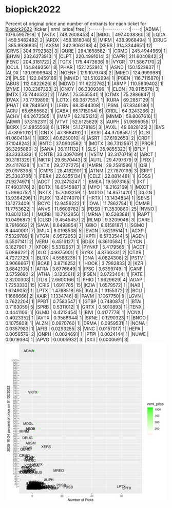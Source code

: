 # biopick2022
Percent of original price and number of entrants for each ticket for [Biopick2022](https://twitter.com/hashtag/Biopick2022)
|ticker |   nrml_price| freq|
|:------|------------:|----:|
|ADMA   | 1076.5957918|    1|
|VKTX   |  748.2608453|    4|
|MDGL   |  497.4038360|    3|
|LQDA   |  459.5482482|    2|
|ARDX   |  458.1818048|    5|
|MIRM   |  438.9968494|    1|
|DRUG   |  385.9936835|    1|
|AXSM   |  342.9063188|    4|
|XERS   |  314.3344651|   12|
|CRVS   |  304.9792383|    3|
|QURE   |  294.1658582|    1|
|CRMD   |  245.4944969|    1|
|BHVN   |  232.6273913|    1|
|CLPT   |  220.4991014|    3|
|CAPR   |  211.6040842|    2|
|FENC   |  204.3181722|    2|
|TGTX   |  175.4473636|    9|
|VYGR   |  171.5867170|    2|
|OCUL   |  164.8493561|    8|
|PHAR   |  152.1252910|    1|
|ASND   |  150.1523837|    1|
|ALDX   |  130.9999943|    2|
|NGENF  |  129.1079743|    2|
|MREO   |  124.9999981|   21|
|PLSE   |  122.0459166|    1|
|MNKD   |  121.5102994|    1|
|PGEN   |  116.7115870|    1|
|ABUS   |  112.0822626|    8|
|MDWD   |  111.6222762|    1|
|ARMP   |  110.5839402|    1|
|ZYME   |  108.2367323|    2|
|ONCY   |   86.3309396|    1|
|ELDN   |   78.9115678|    3|
|IMTX   |   75.7440523|    2|
|TARA   |   75.5555541|    1|
|CTMX   |   75.2886847|    1|
|DVAX   |   73.7739896|    1|
|LCTX   |   69.3877557|    1|
|KURA   |   69.2857129|    1|
|PHAT   |   68.7849501|    1|
|LEGN   |   68.3544308|    1|
|PSNL   |   67.8346180|    1|
|ACIU   |   65.6565682|    1|
|CABA   |   65.1715054|    6|
|CRDL   |   64.3243266|    2|
|ACHV   |   64.2673505|    1|
|IMMP   |   62.1951213|    4|
|MNMD   |   59.8067616|    1|
|ARWR   |   57.3152311|    3|
|VTVT   |   52.5125629|    3|
|AUPH   |   51.9895055|   17|
|BCRX   |   51.9855568|    6|
|LTRN   |   51.1278185|    3|
|AVXL   |   49.6828125|    2|
|BVS    |   47.8951012|    1|
|CNTX   |   47.3684192|    1|
|BYSI   |   44.3708587|    2|
|GLSI   |   41.0604184|    1|
|IBRX   |   40.6250010|    4|
|ASRT   |   37.6192653|    2|
|CRDF   |   37.1048242|    3|
|BNTC   |   37.0902562|    1|
|MGTX   |   36.7312567|    2|
|PRQR   |   36.3295880|    3|
|SANA   |   36.1111132|    1|
|SLS    |   35.9855323|    1|
|BFLY   |   33.3333333|    1|
|CNTB   |   33.0097091|    1|
|VSTM   |   32.3170719|    4|
|ARCT   |   30.3161329|    1|
|NKTR   |   29.6570443|    3|
|AUTL   |   29.4797679|    9|
|IFRX   |   29.4117628|    1|
|LVTX   |   29.2727275|    4|
|AMRN   |   29.2581586|    1|
|QSI    |   29.0978398|    1|
|CMPS   |   28.4162901|    1|
|ATNM   |   27.7870199|    3|
|SRPT   |   25.3303706|    1|
|FBRX   |   22.6355134|    1|
|CELZ   |   22.0814481|    1|
|GOSS   |   21.9274971|    1|
|ADCT   |   20.2475247|    1|
|BMEA   |   19.5973165|    1|
|IKT    |   17.4603176|    2|
|BCTX   |   16.6545887|    3|
|MYO    |   16.2162169|    1|
|MXCT   |   15.9960752|    1|
|NKTX   |   15.7003259|    1|
|MODD   |   14.8571420|    1|
|CLGN   |   13.9364296|    1|
|PLRX   |   13.4074070|    1|
|HRTX   |   13.1434834|    1|
|SENS   |   13.1273409|    1|
|BCYC   |   12.9456222|    1|
|IOVA   |   11.7862754|    1|
|CMMB   |   11.7753622|    1|
|ANVS   |   11.6609782|    3|
|PDSB   |   11.3530860|   25|
|NVNO   |   10.8012134|    1|
|MCRB   |   10.7142856|    1|
|MRNA   |   10.5283881|    1|
|RAPT   |   10.0496873|    1|
|CLSD   |    9.4545457|    2|
|RLMD   |    9.3209048|    3|
|DARE   |    8.7916662|    2|
|SAVA   |    8.6498854|    7|
|GBIO   |    8.6158187|    1|
|SGMO   |    8.4440001|    7|
|IMUX   |    8.0198538|    5|
|EVGN   |    7.6219514|    1|
|ACXP   |    7.5329789|    1|
|VTGN   |    6.9572653|    2|
|KPTI   |    6.5733544|    5|
|AGEN   |    6.5507141|    2|
|VERU   |    6.4516127|    1|
|BDSX   |    6.3610584|    1|
|CYCN   |    6.1627901|    7|
|XFOR   |    5.5312957|    3|
|PYNKF  |    5.4179565|    1|
|ACET   |    5.0886221|    2|
|XLO    |    4.9375001|    1|
|SYBX   |    4.8760331|    2|
|CTXR   |    4.7272729|    1|
|BLRX   |    4.5588236|    1|
|DNA    |    4.0824308|    2|
|PSTV   |    3.9066667|    1|
|BCAB   |    3.8716252|    1|
|HOOK   |    3.7982833|    2|
|KZR    |    3.6842105|    1|
|ATRA   |    3.6776649|    1|
|IPSC   |    3.6399749|    1|
|CANF   |    3.5759690|    2|
|ATHA   |    3.1235611|    2|
|FGEN   |    3.0723404|    1|
|FATE   |    2.8200308|    1|
|TLIS   |    2.6600166|    1|
|PHIO   |    1.9629629|    4|
|ADAP   |    1.7253333|   15|
|CRIS   |    1.6911765|   15|
|KZIA   |    1.6579572|    1|
|INAB   |    1.6249052|    1|
|LPTX   |    1.4768518|   65|
|KALA   |    1.3155372|    2|
|BCLI   |    1.1666666|    2|
|XAIR   |    1.1334746|    8|
|PAVM   |    1.1067750|    9|
|LGVN   |    0.7622204|    1|
|PPBT   |    0.7583547|    1|
|GTBP   |    0.7480874|    1|
|BTAI   |    0.7163059|    5|
|SPRB   |    0.5311012|    1|
|GRTX   |    0.5010893|    1|
|TENX   |    0.4441106|    1|
|GLMD   |    0.4212454|    1|
|BIVI   |    0.4177778|    1|
|VCNX   |    0.4023352|    1|
|AVTX   |    0.3588644|    1|
|SRNE   |    0.1290323|    1|
|BNGO   |    0.1075808|    1|
|ALZN   |    0.0970760|    1|
|DRMA   |    0.0959531|    1|
|NCNA   |    0.0357983|    1|
|AFIB   |    0.0293255|    3|
|VINC   |    0.0157017|    1|
|HEPA   |    0.0056579|    2|
|ONPH   |    0.0024691|    1|
|PTPI   |    0.0024144|    1|
|NUWE   |    0.0019394|    1|
|APVO   |    0.0005932|    3|
|XXII   |    0.0000691|    3|
![retvspicks](biopicks.png?raw=true)
